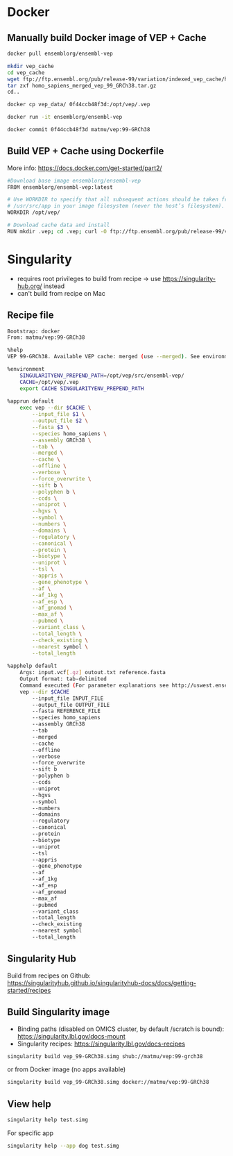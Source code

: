# Docker

## Manually build Docker image of VEP + Cache

```bash
docker pull ensemblorg/ensembl-vep

mkdir vep_cache
cd vep_cache
wget ftp://ftp.ensembl.org/pub/release-99/variation/indexed_vep_cache/homo_sapiens_merged_vep_99_GRCh38.tar.gz
tar zxf homo_sapiens_merged_vep_99_GRCh38.tar.gz
cd..

docker cp vep_data/ 0f44ccb48f3d:/opt/vep/.vep

docker run -it ensemblorg/ensembl-vep

docker commit 0f44ccb48f3d matmu/vep:99-GRCh38
```

## Build VEP + Cache using Dockerfile

More info: https://docs.docker.com/get-started/part2/

```bash
#Download base image ensemblorg/ensembl-vep
FROM ensemblorg/ensembl-vep:latest

# Use WORKDIR to specify that all subsequent actions should be taken from the directory 
# /usr/src/app in your image filesystem (never the host’s filesystem).
WORKDIR /opt/vep/

# Download cache data and install
RUN mkdir .vep; cd .vep; curl -O ftp://ftp.ensembl.org/pub/release-99/variation/vep/homo_sapiens_vep_99_GRCh38.tar.gz && tar xzf homo_sapiens_vep_99_GRCh38.tar.gz && rm homo_sapiens_vep_99_GRCh38.tar.gz
```

# Singularity
* requires root privileges to build from recipe -> use https://singularity-hub.org/ instead
* can't build from recipe on Mac

## Recipe file
```bash
Bootstrap: docker
From: matmu/vep:99-GRCh38

%help
VEP 99-GRCh38. Available VEP cache: merged (use --merged). See environment variables (env) for file locations.

%environment
    SINGULARITYENV_PREPEND_PATH=/opt/vep/src/ensembl-vep/
    CACHE=/opt/vep/.vep
    export CACHE SINGULARITYENV_PREPEND_PATH
    
%apprun default
    exec vep --dir $CACHE \
        --input_file $1 \
        --output_file $2 \
        --fasta $3 \
        --species homo_sapiens \
        --assembly GRCh38 \
        --tab \
        --merged \
        --cache \
        --offline \
        --verbose \
        --force_overwrite \
        --sift b \
        --polyphen b \
        --ccds \
        --uniprot \
        --hgvs \
        --symbol \
        --numbers \
        --domains \
        --regulatory \
        --canonical \
        --protein \
        --biotype \
        --uniprot \
        --tsl \
        --appris \
        --gene_phenotype \
        --af \
        --af_1kg \
        --af_esp \
        --af_gnomad \
        --max_af \
        --pubmed \
        --variant_class \
        --total_length \
        --check_existing \
        --nearest symbol \
        --total_length
    
%apphelp default
    Args: input.vcf[.gz] outout.txt reference.fasta
    Output format: tab-delimited
    Command executed (For parameter explanations see http://uswest.ensembl.org/info/docs/tools/vep/script/vep_options.html) :
    vep --dir $CACHE
        --input_file INPUT_FILE
        --output_file OUTPUT_FILE
        --fasta REFERENCE_FILE
        --species homo_sapiens
        --assembly GRCh38
        --tab
        --merged
        --cache
        --offline
        --verbose
        --force_overwrite
        --sift b
        --polyphen b
        --ccds
        --uniprot
        --hgvs
        --symbol
        --numbers
        --domains
        --regulatory
        --canonical
        --protein
        --biotype
        --uniprot
        --tsl
        --appris
        --gene_phenotype
        --af
        --af_1kg
        --af_esp
        --af_gnomad
        --max_af
        --pubmed
        --variant_class 
        --total_length
        --check_existing
        --nearest symbol
        --total_length
```

## Singularity Hub
Build from recipes on Github: https://singularityhub.github.io/singularityhub-docs/docs/getting-started/recipes


## Build Singularity image
* Binding paths (disabled on OMICS cluster, by default /scratch is bound): https://singularity.lbl.gov/docs-mount
* Singularity recipes: https://singularity.lbl.gov/docs-recipes

```bash
singularity build vep_99-GRCh38.simg shub://matmu/vep:99-grch38
```

or from Docker image (no apps available)
```bash
singularity build vep_99-GRCh38.simg docker://matmu/vep:99-GRCh38
```

## View help
```bash
singularity help test.simg
```

For specific app
```bash
singularity help --app dog test.simg
```
